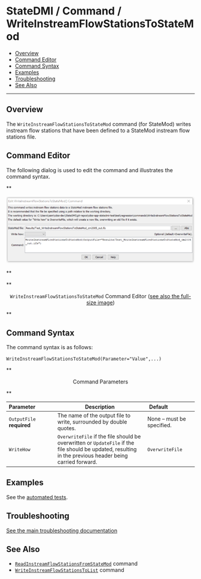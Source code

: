 # StateDMI / Command / WriteInstreamFlowStationsToStateMod #

* [Overview](#overview)
* [Command Editor](#command-editor)
* [Command Syntax](#command-syntax)
* [Examples](#examples)
* [Troubleshooting](#troubleshooting)
* [See Also](#see-also)

-------------------------

## Overview ##

The `WriteInstreamFlowStationsToStateMod` command (for StateMod)
writes instream flow stations that have been defined to a StateMod instream flow stations file.

## Command Editor ##

The following dialog is used to edit the command and illustrates the command syntax.

**<p style="text-align: center;">
![WriteInstreamFlowStationsToStateMod command editor](WriteInstreamFlowStationsToStateMod.png)
</p>**

**<p style="text-align: center;">
`WriteInstreamFlowStationsToStateMod` Command Editor (<a href="../WriteInstreamFlowStationsToStateMod.png">see also the full-size image</a>)
</p>**

## Command Syntax ##

The command syntax is as follows:

```text
WriteInstreamFlowStationsToStateMod(Parameter="Value",...)
```
**<p style="text-align: center;">
Command Parameters
</p>**

| **Parameter**&nbsp;&nbsp;&nbsp;&nbsp;&nbsp;&nbsp;&nbsp;&nbsp;&nbsp;&nbsp;&nbsp;&nbsp; | **Description** | **Default**&nbsp;&nbsp;&nbsp;&nbsp;&nbsp;&nbsp;&nbsp;&nbsp;&nbsp;&nbsp;&nbsp;&nbsp;&nbsp;&nbsp;&nbsp;&nbsp; |
| --------------|-----------------|----------------- |
| `OutputFile`<br>**required** | The name of the output file to write, surrounded by double quotes. | None – must be specified. |
| `WriteHow` | `OverwriteFile` if the file should be overwritten or `UpdateFile` if the file should be updated, resulting in the previous header being carried forward. | `OverwriteFile` |

## Examples ##

See the [automated tests](https://github.com/OpenCDSS/cdss-app-statedmi-test/tree/master/test/regression/commands/WriteInstreamFlowStationsToStateMod).

## Troubleshooting ##

[See the main troubleshooting documentation](../../troubleshooting/troubleshooting.md)

## See Also ##

* [`ReadInstreamFlowStationsFromStateMod`](../ReadInstreamFlowStationsFromStateMod/ReadInstreamFlowStationsFromStateMod) command
* [`WriteInstreamFlowStationsToList`](../WriteInstreamFlowStationsToList/WriteInstreamFlowStationsToList) command
